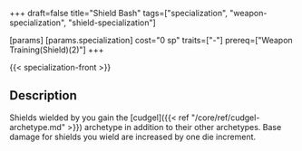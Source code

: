 +++
draft=false
title="Shield Bash"
tags=["specialization", "weapon-specialization", "shield-specialization"]

[params]
  [params.specialization]
    cost="0 sp"
    traits=["-"]
    prereq=["Weapon Training(Shield)(2)"]
+++

{{< specialization-front >}}

## Description

Shields wielded by you gain the 
[cudgel]({{< ref "/core/ref/cudgel-archetype.md" >}}) archetype in addition to 
their other archetypes. Base damage for shields you wield are increased by one 
die increment.

